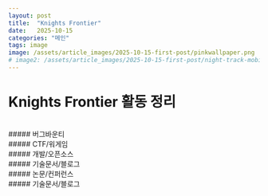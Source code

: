 ```yaml
---
layout: post
title:  "Knights Frontier"
date:   2025-10-15
categories: "메인"
tags: image
image: /assets/article_images/2025-10-15-first-post/pinkwallpaper.png
# image2: /assets/article_images/2025-10-15-first-post/night-track-mobile.JPG
---
```

# Knights Frontier 활동 정리      

<br>
##### 버그바운티      
<br>
##### CTF/워게임
<br>
##### 개발/오픈소스        
<br>
##### 기술문서/블로그      
<br>
##### 논문/컨퍼런스
<br>
##### 기술문서/블로그      



